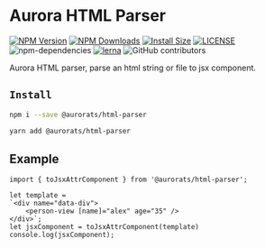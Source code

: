 # Aurora HTML Parser

[![NPM Version][npm-image]][npm-url]
[![NPM Downloads][downloads-image]][downloads-url]
[![Install Size][badge-size]][badge-size]
[![LICENSE][license-img]][license-url]
![npm-dependencies][npm-dep-url]
[![lerna][lerna-img]][lerna-url]
![GitHub contributors][contributors]

[npm-image]: https://img.shields.io/npm/v/@aurorats/html-parser.svg
[npm-url]: https://npmjs.org/package/@aurorats/html-parser
[downloads-image]: https://img.shields.io/npm/dt/@aurorats/html-parser
[downloads-url]: https://npmjs.org/package/@aurorats/html-parser
[badge-size]: https://img.shields.io/bundlephobia/min/@aurorats/html-parser
[license-img]: https://img.shields.io/github/license/aurorats/aurora
[license-url]: https://github.com/aurorats/aurora/blob/master/LICENSE
[npm-dep-url]: https://img.shields.io/david/aurorats/aurora.svg?maxAge=2592000
[lerna-img]: https://img.shields.io/badge/maintained%20with-lerna-cc00ff.svg
[lerna-url]: https://lerna.js.org/
[contributors]: https://img.shields.io/github/contributors/aurorats/aurora

Aurora HTML parser, parse an html string or file to jsx component.

## `Install`

``` bash
npm i --save @aurorats/html-parser
```

``` bash
yarn add @aurorats/html-parser
```

## Example

```html-parsercripe
import { toJsxAttrComponent } from '@aurorats/html-parser';

let template = 
`<div name="data-div">
    <person-view [name]="alex" age="35" />
</div>`;
let jsxComponent = toJsxAttrComponent(template)
console.log(jsxComponent);

```

